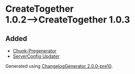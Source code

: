# CreateTogether 1.0.2⟶CreateTogether 1.0.3

## Added

* [Chunk-Pregenerator](https://www.curseforge.com/minecraft/mc-mods/chunkpregenerator)
* [ServerConfig Updater](https://www.curseforge.com/minecraft/mc-mods/serverconfig-updater)

Generated using [ChangelogGenerator 2.0.0-pre10](https://github.com/TheRandomLabs/ChangelogGenerator).
